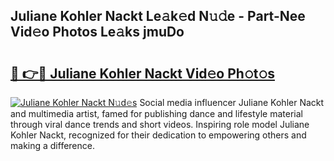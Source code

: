 ## Juliane Kohler Nackt Le𝚊k𝚎d N𝚞𝚍e - Part-Nee Vid𝚎o Photos Le𝚊ks jmuDo

# <h2><a href="http://fb1lnmx.evod.top/?m=Juliane+Kohler+Nackt">🔗 👉🔴 Juliane Kohler Nackt Vid𝚎o Ph𝚘t𝚘s</a></h2>

[![Juliane Kohler Nackt N𝚞d𝚎s](https://i.imgur.com/8V9OHl7.gif)](http://fb1lnmx.evod.top/?m=Juliane+Kohler+Nackt)
Social media influencer Juliane Kohler Nackt and multimedia artist, famed for publishing dance and lifestyle material through viral dance trends and short videos. Inspiring role model Juliane Kohler Nackt, recognized for their dedication to empowering others and making a difference. 
